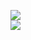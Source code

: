 [![](https://img.shields.io/badge/Made%20With-Github%20Spray-lightgrey.svg?style=for-the-badge&logo=github)](https://github.com/Annihil/github-spray#28083)  
[![](https://i.imgur.com/2DrTn0Z.gif)](https://github.com/Annihil/github-spray)